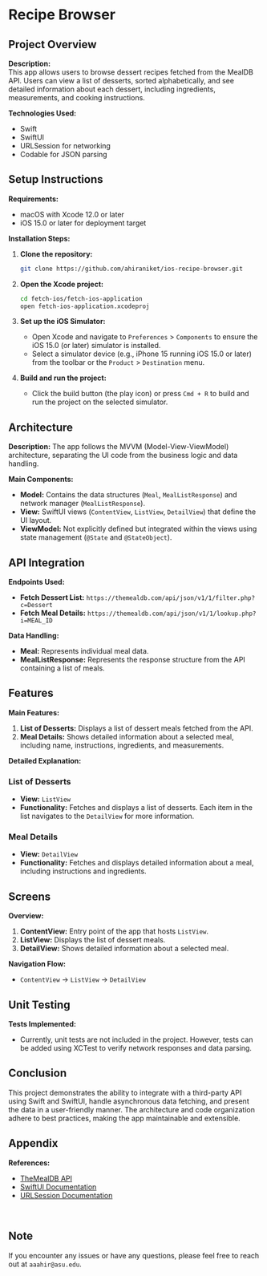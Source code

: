 # Recipe Browser

## Project Overview

**Description:**  
This app allows users to browse dessert recipes fetched from the MealDB API. Users can view a list of desserts, sorted alphabetically, and see detailed information about each dessert, including ingredients, measurements, and cooking instructions.

**Technologies Used:**
- Swift
- SwiftUI
- URLSession for networking
- Codable for JSON parsing

## Setup Instructions

**Requirements:**
- macOS with Xcode 12.0 or later
- iOS 15.0 or later for deployment target

**Installation Steps:**
1. **Clone the repository:**
    ```sh
    git clone https://github.com/ahiraniket/ios-recipe-browser.git
    ```

2. **Open the Xcode project:**
    ```sh
    cd fetch-ios/fetch-ios-application
    open fetch-ios-application.xcodeproj
    ```

3. **Set up the iOS Simulator:**
    - Open Xcode and navigate to `Preferences` > `Components` to ensure the iOS 15.0 (or later) simulator is installed.
    - Select a simulator device (e.g., iPhone 15 running iOS 15.0 or later) from the toolbar or the `Product` > `Destination` menu.

4. **Build and run the project:**
    - Click the build button (the play icon) or press `Cmd + R` to build and run the project on the selected simulator.

## Architecture

**Description:**
The app follows the MVVM (Model-View-ViewModel) architecture, separating the UI code from the business logic and data handling.

**Main Components:**
- **Model:** Contains the data structures (`Meal`, `MealListResponse`) and network manager (`MealListResponse`).
- **View:** SwiftUI views (`ContentView`, `ListView`, `DetailView`) that define the UI layout.
- **ViewModel:** Not explicitly defined but integrated within the views using state management (`@State` and `@StateObject`).

## API Integration

**Endpoints Used:**
- **Fetch Dessert List:** `https://themealdb.com/api/json/v1/1/filter.php?c=Dessert`
- **Fetch Meal Details:** `https://themealdb.com/api/json/v1/1/lookup.php?i=MEAL_ID`

**Data Handling:**
- **Meal:** Represents individual meal data.
- **MealListResponse:** Represents the response structure from the API containing a list of meals.

## Features

**Main Features:**
1. **List of Desserts:** Displays a list of dessert meals fetched from the API.
2. **Meal Details:** Shows detailed information about a selected meal, including name, instructions, ingredients, and measurements.

**Detailed Explanation:**

### List of Desserts
- **View:** `ListView`
- **Functionality:** Fetches and displays a list of desserts. Each item in the list navigates to the `DetailView` for more information.

### Meal Details
- **View:** `DetailView`
- **Functionality:** Fetches and displays detailed information about a meal, including instructions and ingredients.

## Screens

**Overview:**

1. **ContentView:** Entry point of the app that hosts `ListView`.
2. **ListView:** Displays the list of dessert meals.
3. **DetailView:** Shows detailed information about a selected meal.

**Navigation Flow:**
- `ContentView` -> `ListView` -> `DetailView`

## Unit Testing

**Tests Implemented:**
- Currently, unit tests are not included in the project. However, tests can be added using XCTest to verify network responses and data parsing.

## Conclusion

This project demonstrates the ability to integrate with a third-party API using Swift and SwiftUI, handle asynchronous data fetching, and present the data in a user-friendly manner. The architecture and code organization adhere to best practices, making the app maintainable and extensible.

## Appendix

**References:**
- [TheMealDB API](https://themealdb.com/api.php)
- [SwiftUI Documentation](https://developer.apple.com/documentation/swiftui/)
- [URLSession Documentation](https://developer.apple.com/documentation/foundation/urlsession)

<br>

## Note
If you encounter any issues or have any questions, please feel free to reach out at `aaahir@asu.edu`.
